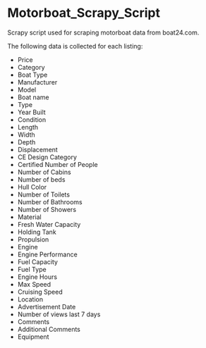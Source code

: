 # Motorboat_Scrapy_Script

Scrapy script used for scraping motorboat data from boat24.com.

The following data is collected for each listing:

- Price
- Category
- Boat Type
- Manufacturer
- Model
- Boat name
- Type
- Year Built
- Condition
- Length
- Width
- Depth
- Displacement
- CE Design Category
- Certified Number of People
- Number of Cabins
- Number of beds
- Hull Color
- Number of Toilets
- Number of Bathrooms
- Number of Showers
- Material
- Fresh Water Capacity
- Holding Tank
- Propulsion
- Engine
- Engine Performance
- Fuel Capacity
- Fuel Type
- Engine Hours
- Max Speed
- Cruising Speed
- Location
- Advertisement Date
- Number of views last 7 days
- Comments
- Additional Comments
- Equipment
